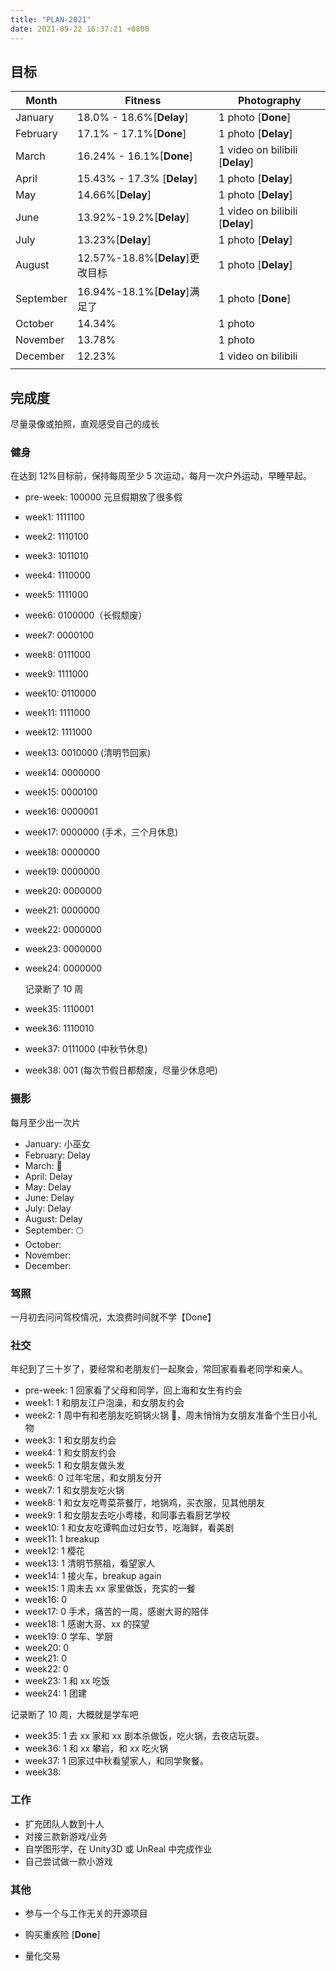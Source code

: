 ```yaml
---
title: "PLAN-2021"
date: 2021-09-22 16:37:21 +0800
---
```


## 目标

| Month     | Fitness                         | Photography                     |
| --------- | ------------------------------- | ------------------------------- |
| January   | 18.0% - 18.6%[**Delay**]        | 1 photo [**Done**]              |
| February  | 17.1% - 17.1%[**Done**]         | 1 photo [**Delay**]             |
| March     | 16.24% - 16.1%[**Done**]        | 1 video on bilibili [**Delay**] |
| April     | 15.43% - 17.3% [**Delay**]      | 1 photo [**Delay**]             |
| May       | 14.66%[**Delay**]               | 1 photo [**Delay**]             |
| June      | 13.92%-19.2%[**Delay**]         | 1 video on bilibili [**Delay**] |
| July      | 13.23%[**Delay**]               | 1 photo [**Delay**]             |
| August    | 12.57%-18.8%[**Delay**]更改目标 | 1 photo [**Delay**]             |
| September | 16.94%-18.1%[**Delay**]满足了   | 1 photo [**Done**]              |
| October   | 14.34%                          | 1 photo                         |
| November  | 13.78%                          | 1 photo                         |
| December  | 12.23%                          | 1 video on bilibili             |
|           |                                 |                                 |

## 完成度

尽量录像或拍照，直观感受自己的成长

### 健身

在达到 12%目标前，保持每周至少 5 次运动，每月一次户外运动，早睡早起。

- pre-week: 100000 元旦假期放了很多假

- week1: 1111100

- week2: 1110100

- week3: 1011010

- week4: 1110000

- week5: 1111000

- week6: 0100000（长假颓废）

- week7: 0000100

- week8: 0111000

- week9: 1111000

- week10: 0110000

- week11: 1111000

- week12: 1111000

- week13: 0010000 (清明节回家)

- week14: 0000000

- week15: 0000100

- week16: 0000001

- week17: 0000000 (手术，三个月休息)

- week18: 0000000

- week19: 0000000

- week20: 0000000

- week21: 0000000

- week22: 0000000

- week23: 0000000

- week24: 0000000

  记录断了 10 周

- week35: 1110001

- week36: 1110010

- week37: 0111000 (中秋节休息)

- week38: 001 (每次节假日都颓废，尽量少休息吧)

### 摄影

每月至少出一次片

- January: 小巫女
- February: Delay
- March: 🌸
- April: Delay
- May: Delay
- June: Delay
- July: Delay
- August: Delay
- September: 🌕
- October:
- November:
- December:

### 驾照

一月初去问问驾校情况，太浪费时间就不学【Done】

### 社交

年纪到了三十岁了，要经常和老朋友们一起聚会，常回家看看老同学和亲人。

- pre-week: 1 回家看了父母和同学，回上海和女生有约会
- week1: 1 和朋友江户泡澡，和女朋友约会
- week2: 1 周中有和老朋友吃铜锅火锅 🍲，周末悄悄为女朋友准备个生日小礼物
- week3: 1 和女朋友约会
- week4: 1 和女朋友约会
- week5: 1 和女朋友做头发
- week6: 0 过年宅居，和女朋友分开
- week7: 1 和女朋友吃火锅
- week8: 1 和女友吃粤菜茶餐厅，地锅鸡，买衣服，见其他朋友
- week9: 1 和女朋友去吃小粤楼，和同事去看厨艺学校
- week10: 1 和女友吃谭鸭血过妇女节，吃海鲜，看美剧
- week11: 1 breakup
- week12: 1 樱花
- week13: 1 清明节祭祖，看望家人
- week14: 1 接火车，breakup again
- week15: 1 周末去 xx 家里做饭，充实的一餐
- week16: 0
- week17: 0 手术，痛苦的一周，感谢大哥的陪伴
- week18: 1 感谢大哥、xx 的探望
- week19: 0 学车、学厨
- week20: 0
- week21: 0
- week22: 0
- week23: 1 和 xx 吃饭
- week24: 1 团建

记录断了 10 周，大概就是学车吧

- week35: 1 去 xx 家和 xx 剧本杀做饭，吃火锅，去夜店玩耍。
- week36: 1 和 xx 攀岩，和 xx 吃火锅
- week37: 1 回家过中秋看望家人，和同学聚餐。
- week38:

### 工作

- 扩充团队人数到十人
- 对接三款新游戏/业务
- 自学图形学，在 Unity3D 或 UnReal 中完成作业
- 自己尝试做一款小游戏

### 其他

- 参与一个与工作无关的开源项目

- 购买重疾险 [**Done**]

- 量化交易
